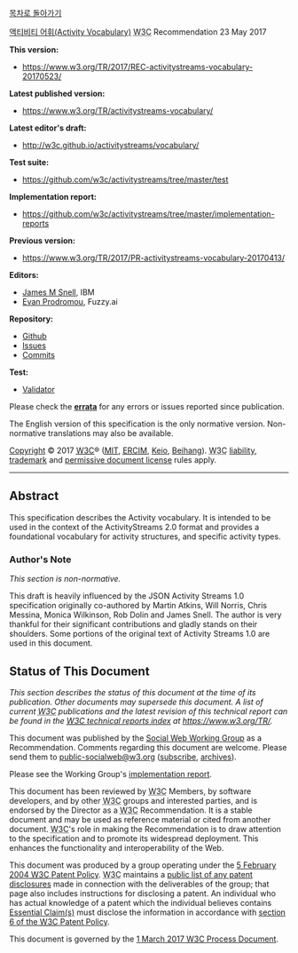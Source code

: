 [목차로 돌아가기](ActivityVocabularyContents.md)

[액티비티 어휘(Activity Vocabulary)](https://www.w3.org/TR/activitystreams-vocabulary/)
<abbr title="World Wide Web Consortium">W3C</abbr> Recommendation 23 May 2017

**This version:**
- https://www.w3.org/TR/2017/REC-activitystreams-vocabulary-20170523/

**Latest published version:**
- https://www.w3.org/TR/activitystreams-vocabulary/

**Latest editor's draft:**
- http://w3c.github.io/activitystreams/vocabulary/

**Test suite:**
- https://github.com/w3c/activitystreams/tree/master/test

**Implementation report:**
- https://github.com/w3c/activitystreams/tree/master/implementation-reports

**Previous version:**
- https://www.w3.org/TR/2017/PR-activitystreams-vocabulary-20170413/

**Editors:**
- [James M Snell](http://jasnell.me/), IBM
- [Evan Prodromou](https://fuzzy.ai/about), Fuzzy.ai

**Repository:**
- [Github](https://github.com/w3c/activitystreams)
- [Issues](https://github.com/w3c/activitystreams/issues)
- [Commits](https://github.com/w3c/activitystreams/commits/master)

**Test:**
- [Validator](https://as2.rocks/)

Please check the [**errata**](https://github.com/w3c/activitystreams/blob/master/ERRATA.md) for any errors or issues reported since publication.

The English version of this specification is the only normative version. Non-normative translations may also be available.

[Copyright](https://www.w3.org/Consortium/Legal/ipr-notice#Copyright) © 2017 [<abbr title="World Wide Web Consortium">W3C</abbr>](https://www.w3.org/)® (<abbr title="Massachusetts Institute of Technology">[MIT](https://www.csail.mit.edu/)</abbr>, <abbr title="European Research Consortium for Informatics and Mathematics">[ERCIM](https://www.ercim.eu/)</abbr>, [Keio](https://www.keio.ac.jp/), [Beihang](http://ev.buaa.edu.cn/)). <abbr title="World Wide Web Consortium">W3C</abbr> [liability](https://www.w3.org/Consortium/Legal/ipr-notice#Legal_Disclaimer), [trademark](https://www.w3.org/Consortium/Legal/ipr-notice#W3C_Trademarks) and [permissive document license](https://www.w3.org/Consortium/Legal/2015/copyright-software-and-document) rules apply.

-----

## Abstract

This specification describes the Activity vocabulary. It is intended to be used in the context of the ActivityStreams 2.0 format and provides a foundational vocabulary for activity structures, and specific activity types.

### Author's Note

_This section is non-normative._

This draft is heavily influenced by the JSON Activity Streams 1.0 specification originally co-authored by Martin Atkins, Will Norris, Chris Messina, Monica Wilkinson, Rob Dolin and James Snell. The author is very thankful for their significant contributions and gladly stands on their shoulders. Some portions of the original text of Activity Streams 1.0 are used in this document.

## Status of This Document

_This section describes the status of this document at the time of its publication. Other documents may supersede this document. A list of current <abbr title="World Wide Web Consortium">W3C</abbr> publications and the latest revision of this technical report can be found in the [<abbr title="World Wide Web Consortium">W3C</abbr> technical reports index](https://www.w3.org/TR/) at https://www.w3.org/TR/._

This document was published by the [Social Web Working Group](https://www.w3.org/Social/WG) as a Recommendation. Comments regarding this document are welcome. Please send them to public-socialweb@w3.org ([subscribe](public-socialweb-request@w3.org), [archives](https://lists.w3.org/Archives/Public/public-socialweb/)).

Please see the Working Group's [implementation report](https://github.com/w3c/activitystreams/tree/master/implementation-reports).

This document has been reviewed by <abbr title="World Wide Web Consortium">W3C</abbr> Members, by software developers, and by other <abbr title="World Wide Web Consortium">W3C</abbr> groups and interested parties, and is endorsed by the Director as a <abbr title="World Wide Web Consortium">W3C</abbr> Recommendation. It is a stable document and may be used as reference material or cited from another document. <abbr title="World Wide Web Consortium">W3C</abbr>'s role in making the Recommendation is to draw attention to the specification and to promote its widespread deployment. This enhances the functionality and interoperability of the Web.

This document was produced by a group operating under the [5 February 2004 <abbr title="World Wide Web Consortium">W3C</abbr> Patent Policy](https://www.w3.org/Consortium/Patent-Policy-20040205/). <abbr title="World Wide Web Consortium">W3C</abbr> maintains a [public list of any patent disclosures](https://www.w3.org/2004/01/pp-impl/72531/status) made in connection with the deliverables of the group; that page also includes instructions for disclosing a patent. An individual who has actual knowledge of a patent which the individual believes contains [Essential Claim(s)](https://www.w3.org/Consortium/Patent-Policy-20040205/#def-essential) must disclose the information in accordance with [section 6 of the <abbr title="World Wide Web Consortium">W3C</abbr> Patent Policy](https://www.w3.org/Consortium/Patent-Policy-20040205/#sec-Disclosure).

This document is governed by the [1 March 2017 <abbr title="World Wide Web Consortium">W3C</abbr> Process Document](https://www.w3.org/2017/Process-20170301/).
